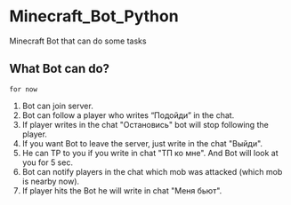 # Minecraft_Bot_Python
Minecraft Bot that can do some tasks

## What Bot can do?
``for now``
1. Bot can join server.
2. Bot can follow a player who writes “Подойди” in the chat.
3. If player writes in the chat "Остановись" bot will stop following the player.
4. If you want Bot to leave the server, just write in the chat "Выйди".
5. He can TP to you if you write in chat "ТП ко мне". And Bot will look at you for 5 sec.
6. Bot can notify players in the chat which mob was attacked (which mob is nearby now).
7. If player hits the Bot he will write in chat "Меня бьют".
